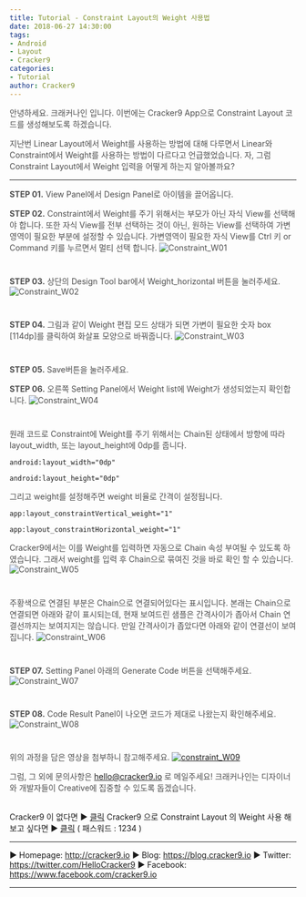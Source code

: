 ```yaml
---
title: Tutorial - Constraint Layout의 Weight 사용법
date: 2018-06-27 14:30:00
tags: 
- Android
- Layout
- Cracker9
categories:
- Tutorial
author: Cracker9
---
```

<span style="color:#4d4d4d">안녕하세요. 크래커나인 입니다.
이번에는 Cracker9 App으로 Constraint Layout 코드를 생성해보도록 하겠습니다.

<span style="color:#4d4d4d">지난번 Linear Layout에서 Weight를 사용하는 방법에 대해 다루면서 Linear와 Constraint에서 Weight를 사용하는 방법이 다르다고 언급했었습니다. 자, 그럼 Constraint Layout에서 Weight 입력을 어떻게 하는지 알아볼까요?
***
<span style="color:#4d4d4d">**STEP 01.** View Panel에서 Design Panel로 아이템을 끌어옵니다.

<span style="color:#4d4d4d">**STEP 02.** Constraint에서 Weight를 주기 위해서는 부모가 아닌 자식 View를 선택해야 합니다. 또한 자식 View를 전부 선택하는 것이 아닌, 원하는 View를 선택하여 가변영역이 필요한 부분에 설정할 수 있습니다. 가변영역이 필요한 자식 View를 Ctrl 키 or Command 키를 누르면서 멀티 선택 합니다.
![Constraint_W01](/img/HowToUseConstraintWeight/01.jpg?raw=true)
#  

<span style="color:#4d4d4d">**STEP 03.** 상단의 Design Tool bar에서 Weight_horizontal 버튼을 눌러주세요.
![Constraint_W02](/img/HowToUseConstraintWeight/02.jpg?raw=true)
#  

<span style="color:#4d4d4d">**STEP 04.** 그림과 같이 Weight 편집 모드 상태가 되면 가변이 필요한 숫자 box [114dp]를 클릭하여 화살표 모양으로 바꿔줍니다.
![Constraint_W03](/img/HowToUseConstraintWeight/03.jpg?raw=true)
#  

<span style="color:#4d4d4d">**STEP 05.** Save버튼을 눌러주세요.

<span style="color:#4d4d4d">**STEP 06.** 오른쪽 Setting Panel에서 Weight list에 Weight가 생성되었는지 확인합니다.
![Constraint_W04](/img/HowToUseConstraintWeight/04.jpg?raw=true)
#  

<span style="color:#4d4d4d">원래 코드로 Constraint에 Weight를 주기 위해서는 Chain된 상태에서 방향에 따라  layout_width, 또는 layout_height에 0dp를 줍니다.
<pre><code>android:layout_width="0dp"</code></pre><pre><code>android:layout_height="0dp"</code></pre>

<span style="color:#4d4d4d">그리고 weight를 설정해주면 weight 비율로 간격이 설정됩니다.
<pre><code>app:layout_constraintVertical_weight="1"</code></pre><pre><code>app:layout_constraintHorizontal_weight="1"</code></pre>

<span style="color:#4d4d4d">Cracker9에서는 이를  Weight를 입력하면 자동으로 Chain 속성 부여될 수 있도록 하였습니다. 그래서 weight를 입력 후 Chain으로 묶여진 것을 바로 확인 할 수 있습니다.
![Constraint_W05](/img/HowToUseConstraintWeight/05.jpg?raw=true)
#  

<span style="color:#4d4d4d">주황색으로 연결된 부분은 Chain으로 연결되어있다는 표시입니다. 본래는 Chain으로 연결되면 아래와 같이 표시되는데, 현재 보여드린 샘플은 간격사이가 좁아서 Chain 연결선까지는 보여지지는 않습니다. 만일 간격사이가 좁았다면 아래와 같이 연결선이 보여집니다.
![Constraint_W06](/img/HowToUseConstraintWeight/06.jpg?raw=true)
#  

<span style="color:#4d4d4d">**STEP 07.** Setting Panel 아래의 Generate Code 버튼을 선택해주세요.
![Constraint_W07](/img/HowToUseConstraintWeight/07.jpg?raw=true)
#  

<span style="color:#4d4d4d">**STEP 08.** Code Result Panel이 나오면 코드가 제대로 나왔는지 확인해주세요.
![Constraint_W08](/img/HowToUseConstraintWeight/08.jpg?raw=true)
#  

<span style="color:#4d4d4d">위의 과정을 담은 영상을 첨부하니 참고해주세요.
[![constraint_W09](/img/HowToUseConstraintWeight/v05.jpg?raw=true)](https://youtu.be/eVKLorgs12A)

<span style="color:#4d4d4d">그럼, 그 외에 문의사항은 [hello@cracker9.io](helloo@cracker9.io) 로 메일주세요!
크래커나인는 디자이너와 개발자들이 Creative에 집중할 수 있도록 돕겠습니다. <br><br>

Cracker9 이 없다면 ▶ [클릭](http://cracker9.io/#skip-downloads)
Cracker9 으로 Constraint Layout 의 Weight 사용 해보고 싶다면  ▶ [클릭](https://release.cracker9.io/code-snippet/artboards/1477e646-91ae-472d-a281-fef30e074d91/) ( 패스워드 : 1234 )


***

   ▶ Homepage: http://cracker9.io
   ▶ Blog: https://blog.cracker9.io
   ▶ Twitter: https://twitter.com/HelloCracker9
   ▶ Facebook: https://www.facebook.com/cracker9.io

***
